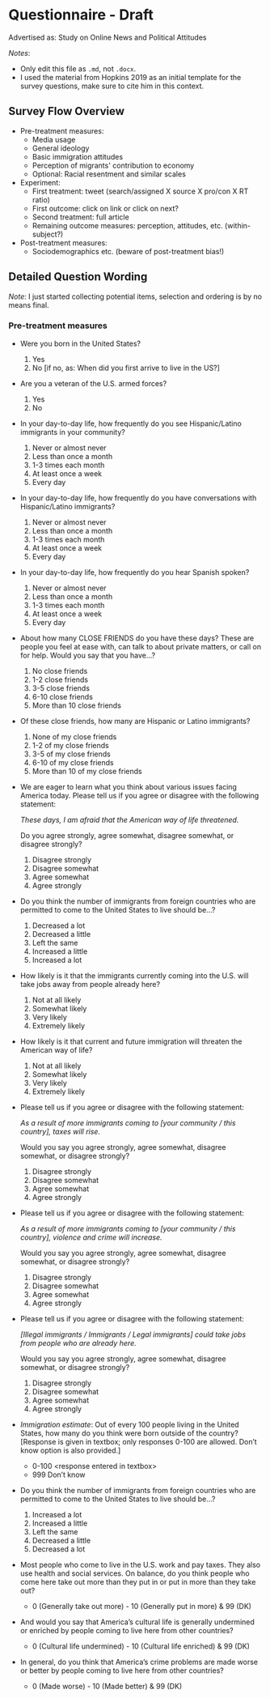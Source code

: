 # Questionnaire - Draft

Advertised as: Study on Online News and Political Attitudes

*Notes*:

- Only edit this file as `.md`, not `.docx`.
- I used the material from Hopkins 2019 as an initial template for the survey questions, make sure to cite him in this context.

## Survey Flow Overview

- Pre-treatment measures:
  - Media usage
  - General ideology
  - Basic immigration attitudes
  - Perception of migrants' contribution to economy
  - Optional: Racial resentment and similar scales
- Experiment:
  - First treatment: tweet (search/assigned X source X pro/con X RT ratio)
  - First outcome: click on link or click on next?
  - Second treatment: full article
  - Remaining outcome measures: perception, attitudes, etc. (within-subject?)
- Post-treatment measures:
  - Sociodemographics etc. (beware of post-treatment bias!)

## Detailed Question Wording

*Note*: I just started collecting potential items, selection and ordering is by no means final.

### Pre-treatment measures

- Were you born in the United States?
  1) Yes
  2) No [if no, as: When did you first arrive to live in the US?]

- Are you a veteran of the U.S. armed forces?  
  1) Yes
  2) No

- In your day-to-day life, how frequently do you see Hispanic/Latino immigrants in your community?
  1) Never or almost never
  2) Less than once a month
  3) 1-3 times each month
  4) At least once a week
  5) Every day

- In your day-to-day life, how frequently do you have conversations with Hispanic/Latino immigrants?
  1) Never or almost never
  2) Less than once a month
  3) 1-3 times each month
  4) At least once a week
  5) Every day

- In your day-to-day life, how frequently do you hear Spanish spoken?
  1) Never or almost never
  2) Less than once a month
  3) 1-3 times each month
  4) At least once a week
  5) Every day

- About how many CLOSE FRIENDS do you have these days?  These are people you feel at ease with, can talk to about private matters, or call on for help.   Would you say that you have...?
  1) No close friends
  2) 1-2 close friends
  3) 3-5 close friends
  4) 6-10 close friends
  5) More than 10 close friends

- Of these close friends, how many are Hispanic or Latino immigrants?
  1) None of my close friends
  2) 1-2 of my close friends
  3) 3-5 of my close friends
  4) 6-10 of my close friends
  5) More than 10 of my close friends

- We are eager to learn what you think about various issues facing America today. Please tell us if you agree or disagree with the following statement:

  *These days, I am afraid that the American way of life threatened.*

  Do you agree strongly, agree somewhat, disagree somewhat, or disagree strongly?

  1) Disagree strongly
  2) Disagree somewhat
  3) Agree somewhat
  4) Agree strongly

- Do you think the number of immigrants from foreign countries who are permitted to come to the United States to live should be...?  
  1) Decreased a lot
  2) Decreased a little
  3) Left the same
  4) Increased a little
  5) Increased a lot

- How likely is it that the immigrants currently coming into the U.S. will take jobs away from people already here?
  1) Not at all likely
  2) Somewhat likely
  3) Very likely
  4) Extremely likely

- How likely is it that current and future immigration will threaten the American way of life?
  1) Not at all likely
  2) Somewhat likely
  3) Very likely
  4) Extremely likely

- Please tell us if you agree or disagree with the following statement:

  *As a result of more immigrants coming to [your community / this country], taxes will rise.*

  Would you say you agree strongly, agree somewhat, disagree somewhat, or disagree strongly?

  1) Disagree strongly
  2) Disagree somewhat
  3) Agree somewhat
  4) Agree strongly

- Please tell us if you agree or disagree with the following statement:

  *As a result of more immigrants coming to [your community / this country], violence and crime will increase.*

  Would you say you agree strongly, agree somewhat, disagree somewhat, or disagree strongly?

  1) Disagree strongly
  2) Disagree somewhat
  3) Agree somewhat
  4) Agree strongly

- Please tell us if you agree or disagree with the following statement:
  
  *[Illegal immigrants / Immigrants / Legal immigrants] could take jobs from people who are already here.*

  Would you say you agree strongly, agree somewhat, disagree somewhat, or disagree strongly?  

  1) Disagree strongly
  2) Disagree somewhat
  3) Agree somewhat
  4) Agree strongly

- *Immigration estimate*: Out of every 100 people living in the United States, how many do you think were born outside of the country? [Response is given in textbox; only responses 0-100 are allowed.  Don’t know option is also provided.]
  - 0-100 \<response entered in textbox\>
  - 999 Don’t know

- Do you think the number of immigrants from foreign countries who are permitted to come to the United States to live should be...?  
  1) Increased a lot
  2) Increased a little
  3) Left the same
  4) Decreased a little
  5) Decreased a lot

- Most people who come to live in the U.S. work and pay taxes.  They also use health and social services.  On balance, do you think people who come here take out more than they put in or put in more than they take out?
  - 0 (Generally take out more) - 10 (Generally put in more) & 99 (DK)

- And would you say that America’s cultural life is generally undermined or enriched by people coming to live here from other countries?
  - 0 (Cultural life undermined) - 10 (Cultural life enriched) & 99 (DK)

- In general, do you think that America’s crime problems are made worse or better by people coming to live here from other countries?
  - 0 (Made worse) - 10 (Made better) & 99 (DK)
